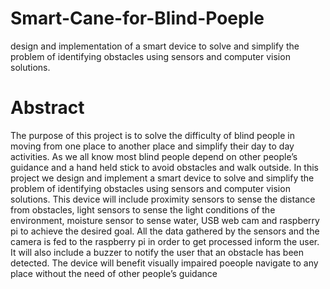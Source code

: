 # Smart-Cane-for-Blind-Poeple
design and implementation of a smart device to solve and simplify the problem of identifying obstacles using sensors and computer vision solutions.

# Abstract

The purpose of this project is to solve the difficulty of blind people in moving from one place to 
another place and simplify their day to day activities. As we all know most blind people depend on 
other people’s guidance and a hand held stick to avoid obstacles and walk outside. In this project we 
design  and  implement  a  smart  device  to  solve  and  simplify  the  problem  of  identifying  obstacles 
using sensors and computer vision solutions. 
This device will include proximity sensors to sense the distance from obstacles, light sensors to sense 
the light conditions of the environment, moisture sensor to sense water, USB web cam and raspberry 
pi  to  achieve  the  desired  goal.  All  the  data  gathered  by  the  sensors  and  the  camera  is  fed  to  the 
raspberry pi in order to get processed inform the user. It will also include a buzzer to notify the user 
that an obstacle has been detected. The device will benefit visually impaired poeople  navigate to 
any place without the need of other people’s guidance
